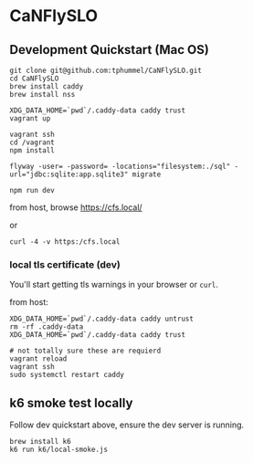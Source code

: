 # CaNFlySLO

## Development Quickstart (Mac OS)

```
git clone git@github.com:tphummel/CaNFlySLO.git
cd CaNFlySLO
brew install caddy
brew install nss

XDG_DATA_HOME=`pwd`/.caddy-data caddy trust
vagrant up

vagrant ssh
cd /vagrant
npm install

flyway -user= -password= -locations="filesystem:./sql" -url="jdbc:sqlite:app.sqlite3" migrate

npm run dev
```

from host, browse https://cfs.local/

or

```
curl -4 -v https:/cfs.local
```

### local tls certificate (dev)

You'll start getting tls warnings in your browser or `curl`.

from host:

```
XDG_DATA_HOME=`pwd`/.caddy-data caddy untrust
rm -rf .caddy-data
XDG_DATA_HOME=`pwd`/.caddy-data caddy trust

# not totally sure these are requierd
vagrant reload
vagrant ssh
sudo systemctl restart caddy
```

## k6 smoke test locally

Follow dev quickstart above, ensure the dev server is running.

```
brew install k6
k6 run k6/local-smoke.js
```
